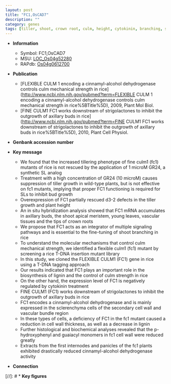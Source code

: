 ```yaml
---
layout: post
title: "FC1,OsCAD7"
description: ""
category: genes
tags: [tiller, shoot, crown root, culm, height, cytokinin, branching, strigolactone, cell wall, panicle, meristem, shoot apical meristem, vascular bundle, growth, tillering, crown, root]
---
```


* **Information**  
    + Symbol: FC1,OsCAD7  
    + MSU: [LOC_Os04g52280](http://rice.uga.edu/cgi-bin/ORF_infopage.cgi?orf=LOC_Os04g52280)  
    + RAPdb: [Os04g0612700](http://rapdb.dna.affrc.go.jp/viewer/gbrowse_details/irgsp1?name=Os04g0612700)  

* **Publication**  
    + [FLEXIBLE CULM 1 encoding a cinnamyl-alcohol dehydrogenase controls culm mechanical strength in rice](http://www.ncbi.nlm.nih.gov/pubmed?term=FLEXIBLE CULM 1 encoding a cinnamyl-alcohol dehydrogenase controls culm mechanical strength in rice%5BTitle%5D), 2009, Plant Mol Biol.
    + [FINE CULM1 FC1 works downstream of strigolactones to inhibit the outgrowth of axillary buds in rice](http://www.ncbi.nlm.nih.gov/pubmed?term=FINE CULM1 FC1 works downstream of strigolactones to inhibit the outgrowth of axillary buds in rice%5BTitle%5D), 2010, Plant Cell Physiol.

* **Genbank accession number**  

* **Key message**  
    + We found that the increased tillering phenotype of fine culm1 (fc1) mutants of rice is not rescued by the application of 1 microM GR24, a synthetic SL analog
    + Treatment with a high concentration of GR24 (10 microM) causes suppression of tiller growth in wild-type plants, but is not effective on fc1 mutants, implying that proper FC1 functioning is required for SLs to inhibit bud growth
    + Overexpression of FC1 partially rescued d3-2 defects in the tiller growth and plant height
    + An in situ hybridization analysis showed that FC1 mRNA accumulates in axillary buds, the shoot apical meristem, young leaves, vascular tissues and the tips of crown roots
    + We propose that FC1 acts as an integrator of multiple signaling pathways and is essential to the fine-tuning of shoot branching in rice
    + To understand the molecular mechanisms that control culm mechanical strength, we identified a flexible culm1 (fc1) mutant by screening a rice T-DNA insertion mutant library
    + In this study, we cloned the FLEXIBLE CULM1 (FC1) gene in rice using a T-DNA tagging approach
    + Our results indicated that FC1 plays an important role in the biosynthesis of lignin and the control of culm strength in rice
    + On the other hand, the expression level of FC1 is negatively regulated by cytokinin treatment
    + FINE CULM1 (FC1) works downstream of strigolactones to inhibit the outgrowth of axillary buds in rice
    + FC1 encodes a cinnamyl-alcohol dehydrogenase and is mainly expressed in the sclerenchyma cells of the secondary cell wall and vascular bundle region
    + In these types of cells, a deficiency of FC1 in the fc1 mutant caused a reduction in cell wall thickness, as well as a decrease in lignin
    + Further histological and biochemical analyses revealed that the p-hydroxyphenyl and guaiacyl monomers in fc1 cell wall were reduced greatly
    + Extracts from the first internodes and panicles of the fc1 plants exhibited drastically reduced cinnamyl-alcohol dehydrogenase activity

* **Connection**  

[//]: # * **Key figures**  


